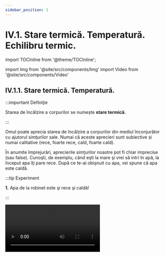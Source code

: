 ```yaml
---
sidebar_position: 1
---
```


# IV.1. Stare termică. Temperatură. Echilibru termic.


import TOCInline from '@theme/TOCInline';

<TOCInline toc={toc} />



import Img from '@site/src/components/Img'
import Video from '@site/src/components/Video'



## IV.1.1. Stare termică. Temperatură.


:::important Definiţie

Starea de încălzire a corpurilor se numește **stare termică.**

:::
 

Omul poate aprecia starea de încălzire a corpurilor din mediul înconjurător cu ajutorul simţurilor sale. Numai că aceste aprecieri sunt subiective și numai calitative (rece, foarte rece, cald, foarte cald).

În anumite împrejurări, aprecierile simțurilor noastre pot fi chiar imprecise (sau false). Cunoşti, de exemplu, când eşti la mare şi vrei să intri în apă, la început apa îţi pare rece. După ce te-ai obişnuit cu apa, vei spune că apa este caldă.



:::tip Experiment

**1.** Apa de la robinet este şi rece şi caldă!

:::


<Video src="https://www.youtube.com/embed/TdK1rEJM0C0" />


<br></br>

**Materiale necesare:** trei farfurii adânci (caserole), apă foarte rece (apă cu câteva cuburi de gheaţă), apă rece de la robinet şi apă caldă (de la robinetul de apă caldă sau încălzită ).


:::warning Atenție

Atenție când lucrezi cu apă caldă să nu te arzi!


:::


**Descrierea experimentului:** 

- Pune în prima farfurie apa foarte rece, în a doua apa rece de la robinet şi în cea de-a treia apa caldă , în cantități egale.

- Introdu mâna stângă în apa foarte rece şi pe cea dreaptă în apa caldă, timp de câteva minute.

- Scoate în același timp ambele mâini și pune-le în vasul cu apă rece de la robinet.

- Observă cum apreciază cele două mâini  starea de încălzire a apei de la robinetul de apă rece.  




:::note Observaţie

Mâna care a stat în apa cu gheață va aprecia apa de la robinet ca fiind caldă, iar cea care a stat în apă caldă va simţi apa de la robinet foarte rece.

:::



**Concluzia experimentului:**
Simțurile noastre, în anumite situații, ne pot da informații eronate (greșite) despre stare termică a unui corp. 


Pentru a măsura în mod obiectiv cât de cald sau cât de rece este un corp s-a introdus o mărime fizică numită temperatură.



:::important Definiţie
 
**Temperatura** este o mărime fizică de stare, care descrie starea termică a unui corp la un anumit moment de timp. 
 
:::

:::note Observaţie

În 1848, fizicianul britanic **William Thomson (lord Kelvin)** a propus o scară de temperatură care să nu depindă de nicio substanță, numită **scară absolută**, care a fost aleasă ca unitate de măsură în Sistemul Internațional. Scara Kelvin nu are temperaturi negative. 

La temperatura de zero absolut (0 Kelvin= - 273°C), mișcarea atomilor din interiorul corpurilor încetează. 

Folosim simbolul **_T_** pentru temperatura exprimată în Kelvin, pentru scara Celsius folosim simbolul **_t_** și pentru cea exprimată în grade Fahrenheit o notăm cu **_t<sub>F</sub>_**.



:::

:::important



#### Caracterizarea temperaturii ca mărime fizică:

#### •	Simbol: 


<Img className="img-responsive4" src="fizica/clasa6/capitolul4/4_1_1_Poza0_SimbolTemperatura.jpg" width="1000" height="107" />

<br></br>
<br></br>




#### •	Formula de calcul:

<Img className="img-responsive4" src="fizica/clasa6/capitolul4/4_1_1_Poza0bis_FormulaTemperatura.jpg" width="1000" height="71" />

<br></br>
<br></br>



#### •	Unitatea de măsură în Sistemul Internațional:

<Img className="img-responsive4" src="fizica/clasa6/capitolul4/4_1_1_Poza0bis2_UnitateDeMasuraTemperatura_vers2.jpg" width="1000" height="56" />

<br></br>
<br></br>



#### •	Instrument de măsură: 


<Img className="img-responsive4" src="fizica/clasa6/capitolul4/4_1_1_Poza0bis3_InstrumentDeMasuraTemperatura.jpg" width="1000" height="80" />







 
:::


:::note Observaţie

#### Diferite tipuri de termometre:



**- Termometru de laborator cu mercur**

<Img className="img-responsive4" src="fizica/clasa6/capitolul4/4_1_1_Poza1_TermometruDeLaborator.jpg" width="1000" height="513" />


<br></br>
<br></br>

**- Termometru medical(cu mercur)**

<Img className="img-responsive4" src="fizica/clasa6/capitolul4/4_1_1_Poza2_TermometruMedical.jpg" width="1000" height="457" />


<br></br>
<br></br>

**- Termometru medical digital (cu componentă electrică sensibilă la căldură)**

<Img className="img-responsive4" src="fizica/clasa6/capitolul4/4_1_1_Poza3_TermometruMedicalDigital.jpg" width="1000" height="327" />


<br></br>
<br></br>

**- Termometru de exterior**

<Img className="img-responsive4" src="fizica/clasa6/capitolul4/4_1_1_Poza4_TermometruExterior.jpg" width="1000" height="408" />


<br></br>
<br></br>

**- Termometru de cameră (cu alcool colorat)**

<Img className="img-responsive4" src="fizica/clasa6/capitolul4/4_1_1_Poza5_TermometruDeCamera.jpg" width="1000" height="445" />


<br></br>
<br></br>

**- Termometru cu cristale lichide (acestea îşi schimbă culoarea când sunt încălzite). Se lipesc de piele**.

<Img className="img-responsive4" src="fizica/clasa6/capitolul4/4_1_1_Poza6_TermometruCuCristaleLichide.jpg" width="1000" height="542" />

:::



:::important

În 1742, fizicianul suedez **Anders Celsius** a propus o scară de temperatură pentru termometrul cu mercur, numită **scara Celsius** care are două repere :
- Temperatura de topire a gheții de 0 °C, la presiune normală.
- Temperatura de fierbere a apei de 100 °C, la presiune normală.



<Video src="https://www.youtube.com/embed/Ng2i9Plmi-8" />


<br></br>
<br></br>


Relația dintre scara Kelvin și scara Celsius:

<Img className="img-responsive4" src="fizica/clasa6/capitolul4/4_1_1_Poza7_FormulaKelvin_Celsius.jpg" width="1000" height="60" /> 
 
:::


:::note Observaţie



Scara Fahrenheit a fost propusă în 1724 de către fizicianul **Daniel Gabriel Fahrenheit**. Fahrenheit este o scară de temperatură utilizată în cadrul sistemului anglo-saxon de unități de măsură. Gradul Fahrenheit, notat cu °F, este unitatea de măsură a temperaturii (tF). 

Relația de transformare între scara Celsius t(°C) și Fahrenheit t<sub>F</sub> (°F):


<Img className="img-responsive4" src="fizica/clasa6/capitolul4/4_1_1_Poza8_FormulaGradeFahrenheit.jpg" width="1000" height="87" />



:::



:::caution Problemă rezolvată

**1.** Transformă o temperatură de 40°C în Kelvin și grade Fahrenheit.

<Img className="img-responsive4" src="fizica/clasa6/capitolul4/4_1_1_Poza9_ProblemaModel1.jpg" width="1000" height="188" />

:::




:::caution Problemă rezolvată

**2.** Transformă o temperatură de 560 K în grade Celsius.

t = 560 – 273,15 = 286,85 °C

:::


:::caution Problemă rezolvată

**3.** Calculează variația temperaturii din tabelul cu temperaturi minime și maxime pe o săptămână:

<Img className="img-responsive4" src="fizica/clasa6/capitolul4/4_1_1_Poza12_Tabel_ProblemaModel3.jpg" width="1000" height="105" />



**Δt<sub>Luni</sub> = t<sub>max</sub> – t<sub>min</sub>** = -1 °C - (-5 ) °C  = -1 °C + 5 °C = 4 °C

**Δt<sub>Marți</sub> = t<sub>max</sub> – t<sub>min</sub>** = 4 °C - (-2) °C  = 4 °C + 2 °C = 6 °C

**Δt<sub>Miercuri</sub> = t<sub>max</sub> – t<sub>min</sub>** = -2 °C - (-10) °C  = -2 °C + 10 °C = 8°C

**Δt<sub>Joi</sub> = t<sub>max</sub> – t<sub>min</sub>** = 2 °C - (-3 ) °C = 2 °C + 3 °C = 5 °C

**Δt<sub>Vineri</sub> = t<sub>max</sub> – t<sub>min</sub>** = 0 °C - (-1) °C = 1 °C

**Δt<sub>Sâmbătă</sub> = t<sub>max</sub> – t<sub>min</sub>** = 5 °C - 2 °C = 3 °C

**Δt<sub>Duminică</sub> = t<sub>max</sub> – t<sub>min</sub>** = 7 °C - 1 °C = 6 °C

:::





<br></br>
<br></br>


## IV.1.2. Echilibru termic.


:::tip Experiment

**2.** Echilibrul termic 

:::


<Video src="https://www.youtube.com/embed/E_QLjjfuOzE" />


**Materiale necesare:** vas metalic, sursă de încălzire, un borcan de 800 g (mare), o sticluţă sau un borcănel care să încapă în borcanul mare, două termometre (pot fi și de cameră), cronometru.





:::warning Atenție

Acest experiment se efectuează numai în prezența unui adult!
Când lucrezi cu surse de foc ai grijă să ai părul strâns și să nu porți haine cu mâneci largi!
Atenție când lucrezi cu apă caldă să nu te arzi!


:::



**Descrierea experimentului:** 
- Pune apă rece de la robinet în borcanul mai mic şi măsoară-i temperatura inițială : t<sub>1</sub> = .......... °C,    
- Încălzeşte separat apă, apoi pune-o în borcanul mai mare și măsoară-i temperatura : t<sub>2</sub> = …… °C
- Pune borcanul mic cu apa rece în borcanul mai mare cu apa caldă și în fiecare pune câte un termometru. Pornește cronometrul.
- Urmăreşte indicaţiile termometrului până când acesta rămâne la aceeaşi temperatură, pe care o notezi cu t<sub>e</sub> = ......... °C. Trece temperaturile celor două ape în următorul tabel:

<Img className="img-responsive4" src="fizica/clasa6/capitolul4/4_1_2_Poza1_Experiment2_Tabel_vers3.jpg" width="1000" height="147" />

- Realizează graficul dependenței temperaturilor apei reci, respectiv calde în funcție de timp.

<Img className="img-responsive4" src="fizica/clasa6/capitolul4/4_1_2_Poza2_Experiment2_Grafic_vers3.jpg" width="1000" height="803" />




:::note Observaţie

Apa rece își mărește temperatura, iar apa caldă își micșorează temperatura, până ajung la aceeași temperatură.

:::


:::important

Două corpuri cu temperaturi diferite, puse în contact termic, după un anumit timp, ajung să aibă aceeași temperatură (numită **temperatură de echilibru = t<sub>e</sub>**), adică să fie în **echilibru termic**.

:::



<br></br>
<br></br>

## IV.1.3. Modificarea stării termice. Încălzire / Răcire. Transmiterea căldurii.



:::important Definiţie
 
**Încălzirea** este fenomenul termic în care corpul își mărește temperatura. 
 
:::

:::important Definiţie
 
**Răcirea** este fenomenul termic în care corpul își micșorează temperatura.
  
 
:::


:::important

Am văzut că atunci când punem două corpuri în contact termic, după un timp ele ajung la aceeași temperatură. Între cele două corpuri are loc un schimb ( transfer ) de căldură astfel :

- Corpul cald cedează căldură celui rece și se răcește .

- Corpul rece primește căldură de la corpul cald și se încălzește.

Transferul de căldură de la un corp la altul are loc până la egalizarea temperaturii celor două corpuri.

:::



:::important

#### Transmiterea căldurii de la corpul mai cald la corpul mai rece se poate face în trei feluri :

**- Prin conducție, în cazul metalelor, de la capătul încălzit spre cel neîncălzit.**

<Video src="https://www.youtube.com/embed/fZ2WRoAQCow" />

:::


:::warning Atenție

Acest experiment se efectuează numai în prezența unui adult!
Când lucrezi cu surse de foc ai grijă să ai părul strâns și să nu porți haine cu mâneci largi!

:::



<br></br>


:::important

**- Prin convecție, în cazul lichidelor și gazelor, cu ajutorul curenților.**

<Video src="https://www.youtube.com/embed/sbEG9y90J2o" />

:::

:::warning Atenție

Acest experiment se efectuează numai de către profesori!

:::



<br></br>


:::important

**- Prin radiație, de la un corp cald, de la distanță sub formă de raze (în linie dreaptă). De exemplu planeta noastră este încălzită prin radiațiile Soarelui.**




<Video src="https://www.youtube.com/embed/L_EcsHdcHnY" />

:::




<br></br>
<br></br>

